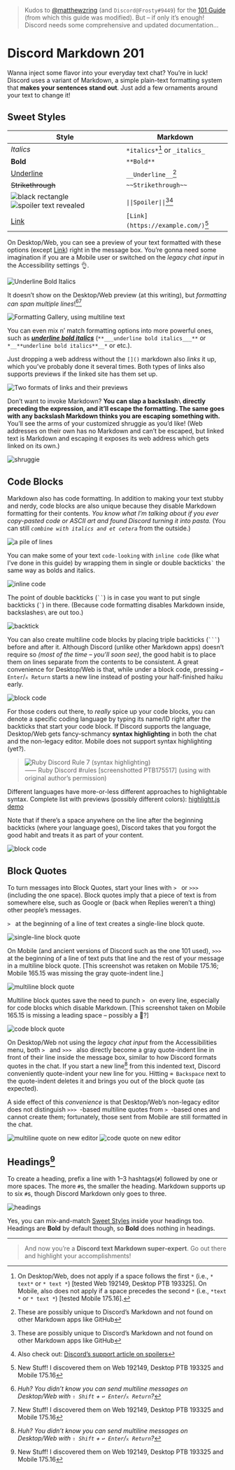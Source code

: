 > Kudos to [@matthewzring][] (and `Discord@Frosty#9449`) for the [101 Guide][] (from which this guide was modified).
> But – if only it’s enough! Discord needs some comprehensive and updated documentation…

[@matthewzring]: https://github.com/matthewzring
[101 Guide]: https://gist.github.com/matthewzring/9f7bbfd102003963f9be7dbcf7d40e51


# Discord Markdown 201

Wanna inject some flavor into your everyday text chat? You’re in luck!
Discord uses a variant of Markdown, a simple plain-text formatting system that **makes your sentences stand out**.
Just add a few ornaments around your text to change it!


## Sweet Styles

| Style | Markdown |
|-|-|
| *Italics* | `*italics*`[^x] or `_italics_` |
| **Bold** | `**Bold**` |
| <u>Underline</u> | `__Underline__`[^d] |
| ~~Strikethrough~~ | `~~Strikethrough~~` |
| ![black rectangle](images/spoiler0.png) ![spoiler text revealed](images/spoiler1.png) | `\|\|Spoiler\|\|`[^d][^s] |
| [Link](https://example.com/) | `[Link](https://example.com/)`[^1] |

[^x]: On Desktop/Web, does not apply if a space follows the first `*` (i.e., `* text*` or `* text *`)
      [tested Web 192149, Desktop PTB 193325]. On Mobile, also does not apply if a space precedes the second `*`
      (i.e., `*text *` or `* text *`) [tested Mobile 175.16].
[^d]: These are possibly unique to Discord’s Markdown and not found on other Markdown apps like GitHub
[^s]: Also check out: [Discord’s support article on spoilers](https://support.discord.com/hc/en-us/articles/360022320632-Spoiler-Tags-)
[^1]: New Stuff! I discovered them on Web 192149, Desktop PTB 193325 and Mobile 175.16

On Desktop/Web, you can see a preview of your text formatted with these options (except [Link](https://example.com/))
right in the message box. You’re gonna need some imagination if you are a Mobile user or switched on the
*legacy chat input* in the Accessibility settings 👌.

![Underline Bold Italics](images/markdown1.png)

It doesn’t show on the Desktop/Web preview (at this writing), but *formatting can span multiple lines*![^n][^1]

![Formatting Gallery, using multiline text](images/markdown2.png)

You can even mix n’ match formatting options into more powerful ones, such as ***<u>underline bold italics</u>***
(`**___underline bold italics___**` or `*__**underline bold italics**__*` or etc.).

Just dropping a web address without the `[]()` markdown also *links* it up, which you’ve probably done it several times.
Both types of links also supports previews if the linked site has them set up.

![Two formats of links and their previews](images/link.png)

Don’t want to invoke Markdown?
**You can slap a backslash`\` directly preceding the expression, and it’ll escape the formatting.
The same goes with any backslash Markdown thinks you are escaping something with.**
You’ll see the arms of your customized shruggie as you’d like!
(Web addresses on their own has no Markdown and can’t be escaped,
but linked text is Markdown and escaping it exposes its web address which gets linked on its own.)

![shruggie](images/markdown0.png)


## Code Blocks

Markdown also has code formatting. In addition to making your text stubby and nerdy,
code blocks are also unique because they disable Markdown formatting for their contents.
*You know what I’m talking about if you ever copy-pasted code or ASCII art and found Discord turning it into pasta.*
(You can still *`combine with italics and et cetera`* from the outside.)

![a pile of lines](images/code0.png)

You can make some of your text `code-looking` with `inline code` (like what I’ve done in this guide)
by wrapping them in single or double backticks`` ` `` the same way as bolds and italics.

![inline code](images/code1.png)

The point of double backticks (``` `` ```) is in case you want to put single backticks (`` ` ``) in there.
(Because code formatting disables Markdown inside, backslashes`\` are out too.)

![backtick](images/code2.png)

You can also create multiline code blocks by placing triple backticks (```` ``` ````) before and after it.
Although Discord (unlike other Markdown apps) doesn’t require so *(most of the time – you’ll soon see)*,
the good habit is to place them on lines separate from the contents to be consistent.
A great convenience for Desktop/Web is that, while under a block code,
pressing `↩ Enter`/`⌅ Return` starts a new line instead of posting your half-finished haiku early.

![block code](images/code3.png)

For those coders out there, to *really* spice up your code blocks,
you can denote a specific coding language by typing its name/ID right after the backticks that start your code block.
If Discord supports the language,
Desktop/Web gets fancy-schmancy **syntax highlighting** in both the chat and the non-legacy editor.
Mobile does not support syntax highlighting (yet?).

> ![Ruby Discord Rule 7 (syntax highlighting)](images/code4.png)
> <br> ⸺ Ruby Discord #rules [screenshotted PTB175517] (using with original author’s permission)

Different languages have more-or-less different approaches to highlightable syntax.
Complete list with previews (possibly different colors): [highlight.js demo](https://highlightjs.org/static/demo/)

Note that if there’s a space anywhere on the line after the beginning backticks (where your language goes),
Discord takes that you forgot the good habit and treats it as part of your content.

![block code](images/code5.png)


## Block Quotes

To turn messages into Block Quotes, start your lines with `> ` or `>>> ` (including the one space).
Block quotes imply that a piece of text is from somewhere else,
such as Google or (back when Replies weren’t a thing) other people’s messages.

`> ` at the beginning of a line of text creates a single-line block quote.

![single-line block quote](images/quote1.png)

On Mobile (and ancient versions of Discord such as the one 101 used),
`>>> ` at the beginning of a line of text puts that line and the rest of your message in a multiline block quote.
[This screenshot was retaken on Mobile 175.16; Mobile 165.15 was missing the gray quote-indent line.]

![multiline block quote](images/quote3.png)

Multiline block quotes save the need to punch `> ` on every line, especially for code blocks which disable Markdown.
[This screenshot taken on Mobile 165.15 is missing a leading space – possibly a 🐛?]

![code block quote](images/quote5.png)

On Desktop/Web not using the *legacy chat input* from the Accessibilities menu,
both `> ` and `>>> ` also directly become a gray quote-indent line in front of their line inside the message box,
similar to how Discord formats quotes in the chat. If you start a new line[^n] from this indented text,
Discord conveniently quote-indent your new line for you.
Hitting `⌫ Backspace` next to the quote-indent deletes it and brings you out of the block quote (as expected).

[^n]: *Huh? You didn’t know you can send multiline messages on Desktop/Web with `⇧ Shift` + `↩ Enter`/`⌅ Return`?*

A side effect of this *convenience* is that Desktop/Web’s non-legacy editor does not distinguish `>>> `-based multiline
quotes from `> `-based ones and cannot create them; fortunately, those sent from Mobile are still formatted in the chat.

![multiline quote on new editor](images/quote4.png)
![code quote on new editor](images/quote6.png)


## Headings[^1]

To create a heading, prefix a line with 1–3 hashtags(`#`) followed by one or more spaces. The more `#`s, the smaller the heading. Markdown supports up to six `#`s, though Discord Markdown only goes to three.

![headings](images/headings.png)

Yes, you can mix-and-match [Sweet Styles](#sweet-styles) inside your headings too. Headings are **Bold** by default though, so **Bold** does nothing in headings.


---

> And now you’re a **Discord text Markdown super-expert**. Go out there and highlight your accomplishments!
